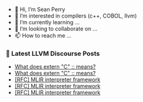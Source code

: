 - 👋 Hi, I’m Sean Perry
- 👀 I’m interested in compilers (c++, COBOL, llvm)
- 🌱 I’m currently learning ...
- 💞️ I’m looking to collaborate on ...
- 📫 How to reach me ...

<!---
s66perry/s66perry is a ✨ special ✨ repository because its `README.md` (this file) appears on your GitHub profile.
You can click the Preview link to take a look at your changes.
--->
### 📕 Latest LLVM Discourse Posts

<!-- DISCOURSE-LLVM:START -->
- [What does extern &quot;C&quot; :: means?](https://discourse.llvm.org/t/what-does-extern-c-means/63698#post_4)
- [What does extern &quot;C&quot; :: means?](https://discourse.llvm.org/t/what-does-extern-c-means/63698#post_3)
- [[RFC] MLIR interpreter framework](https://discourse.llvm.org/t/rfc-mlir-interpreter-framework/63567?page=3#post_52)
- [[RFC] MLIR interpreter framework](https://discourse.llvm.org/t/rfc-mlir-interpreter-framework/63567?page=3#post_51)
- [[RFC] MLIR interpreter framework](https://discourse.llvm.org/t/rfc-mlir-interpreter-framework/63567?page=3#post_50)
<!-- DISCOURSE-LLVM:END -->
